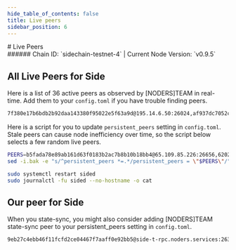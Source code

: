 ```yaml
---
hide_table_of_contents: false
title: Live peers
sidebar_position: 6
---
```


<div class="h1-with-icon icon-side">
# Live Peers
</div>
###### Chain ID: `sidechain-testnet-4` | Current Node Version: `v0.9.5`

## All Live Peers for Side
Here is a list of 36 active peers as observed by [NODERS]TEAM in real-time. Add them to your `config.toml` if you have trouble finding peers.

```bash
7f380e17b6bdb2b92daa143380f95022e5f63a9d@195.14.6.50:26024,af937dc7052cbe9d9a744c0425d0713b46afadb5@65.108.98.235:54056,818fea607c3aef6c348e1319ec47f303642886a6@65.109.85.36:17456,85cfebdb59615a1bf427106a32b30c91568fd52a@135.181.216.54:3450,b5fada78e89ab161d63f0183b2ac7b8b10b18bb4@65.109.85.226:26656,e9ee4fb923d5aab89207df36ce660ff1b882fc72@136.243.33.177:21656,4c02f642853efdfe359baf835693cf52c3b13188@167.235.178.134:26356,1a8ba8ee3f98a0ee1890868c7b656737fc3ba854@136.38.55.33:15023,3728e3957ffddf96dfb94f452d497a56c9fa593e@5.189.130.43:31656,e6575e39599afba59bbe3422284b22edfb1adafb@23.88.5.169:24656,65a302ea550bd86e09807fdec0f209e99e6e03a6@141.94.143.203:56146,5d49dd71b8ee8b9893bcfb0b5fdd7dffaeac33fb@213.239.217.52:38656,3fa9ca28502629d0949cf331a23b870f83080dda@152.53.18.245:22656,67cd6d593543f4a469734bdd4dff64fcf05bf6d3@91.210.101.84:26656,c64da4e0565ff5651545b53548b933841577e84d@5.161.100.226:26656,e8c1d8302878dc02ead10466a8c4ae6b38267c70@148.113.190.239:22656,3c907d62785b8cbcc21fb40f30a8157666a31176@88.198.70.23:26356,5ddb681f3ff1ba5ee56f54c4b0ab3dc78cae78f3@188.40.66.173:26356,942d309d479b7288156848b2302390693c71e42c@51.195.61.9:26356,4b8001bef269a4df362e5882f79787010b0bc886@213.199.39.207:45656,5c2a752c9b1952dbed075c56c600c3a79b58c395@195.3.220.21:27516,51b88ac6759efc4493573e60babcbcf2d481c297@65.108.132.254:26656,0273bf13e91575aab29d7c3bff171d648a56c0ea@2a01:23856,3372641486b00668d51ce43f46eb5fda22d63c62@138.201.240.155:26356,b60a5456c46eb9d2a079fc88f7b3dd04cd826be5@93.159.130.38:36656,3247baecb8d37c8429530b7fd2efccf12e1bda86@148.251.235.130:21656,eba0daefdaaed8b8db080a5777bd7dafe1fc7e2f@65.109.99.35:7000,cb9893184978c1024f30e47f37dad668bb775e30@176.9.90.222:61156,31f1d27a09f87a5c0bef97d616490829162c66c8@149.28.129.132:16656,027ef6300590b1ca3a2b92a274247e24537bd9c9@65.109.65.248:49656,c446dbb102cb95d5b368b96157dff9eccd87438e@161.117.248.199:26656,6202f202f52aca046f749ce8fc58ebf06a01e272@65.108.200.40:49656,e77f9743b8f2d8c4b85d84429fdc61cc7a050c56@162.55.65.137:26356,70b318f49e6b1a5539d1c1b4605649c0d342af78@195.201.241.107:56146,7c9c4e4d0bbcd99410802974ccebca15b7ca3e5d@94.130.164.82:26356,df949a46ae6529ae1e09b034b49716468d5cc7e9@188.116.36.126:13556
```

Here is a script for you to update `persistent_peers` setting in `config.toml`. Stale peers can cause node inefficiency over time, so the script below selects a few random live peers.

```bash
PEERS=b5fada78e89ab161d63f0183b2ac7b8b10b18bb4@65.109.85.226:26656,6202f202f52aca046f749ce8fc58ebf06a01e272@65.108.200.40:49656,c64da4e0565ff5651545b53548b933841577e84d@5.161.100.226:26656,7f380e17b6bdb2b92daa143380f95022e5f63a9d@195.14.6.50:26024,c446dbb102cb95d5b368b96157dff9eccd87438e@161.117.248.199:26656
sed -i.bak -e "s/^persistent_peers *=.*/persistent_peers = \"$PEERS\"/" ~/.side/config/config.toml

sudo systemctl restart sided
sudo journalctl -fu sided --no-hostname -o cat
```

## Our peer for Side
When you state-sync, you might also consider adding [NODERS]TEAM state-sync peer to your persistent_peers setting in `config.toml`.

```bash
9eb27c4ebb46f11fcfd2ce04467f7aaff0e92bb5@side-t-rpc.noders.services:26356
```
